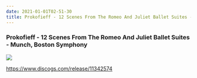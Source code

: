 ```yaml
---
date: 2021-01-01T02-51-30
title: Prokofieff - 12 Scenes From The Romeo And Juliet Ballet Suites - Munch, Boston Symphony
---
```

### Prokofieff - 12 Scenes From The Romeo And Juliet Ballet Suites - Munch, Boston Symphony

![](dayone-moment://31AB7090206D46A1B23C0D965D15D8CC)

https://www.discogs.com/release/11342574
